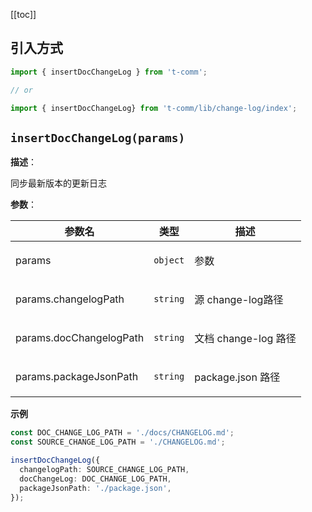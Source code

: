 [[toc]]

## 引入方式

```ts
import { insertDocChangeLog } from 't-comm';

// or

import { insertDocChangeLog} from 't-comm/lib/change-log/index';
```


## `insertDocChangeLog(params)` 


**描述**：<p>同步最新版本的更新日志</p>

**参数**：


| 参数名 | 类型 | 描述 |
| --- | --- | --- |
| params | <code>object</code> | <p>参数</p> |
| params.changelogPath | <code>string</code> | <p>源 change-log路径</p> |
| params.docChangelogPath | <code>string</code> | <p>文档 change-log 路径</p> |
| params.packageJsonPath | <code>string</code> | <p>package.json 路径</p> |



**示例**

```ts
const DOC_CHANGE_LOG_PATH = './docs/CHANGELOG.md';
const SOURCE_CHANGE_LOG_PATH = './CHANGELOG.md';

insertDocChangeLog({
  changelogPath: SOURCE_CHANGE_LOG_PATH,
  docChangeLog: DOC_CHANGE_LOG_PATH,
  packageJsonPath: './package.json',
});
```
